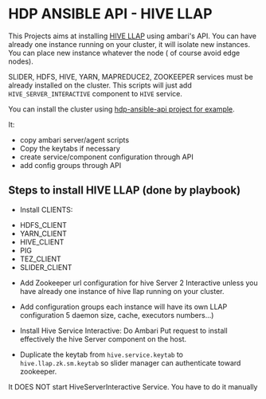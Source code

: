 # HDP ANSIBLE API - HIVE LLAP

This Projects aims at installing [HIVE LLAP](https://docs.hortonworks.com/HDPDocuments/HDP2/HDP-2.6.5/bk_command-line-installation/content/install_hive_llap.html) using ambari's API.
You can have already one instance running on your cluster, it will isolate new instances.
You can place new instance whatever the node ( of course avoid edge nodes).

SLIDER, HDFS, HIVE, YARN, MAPREDUCE2, ZOOKEEPER services must be already installed on the cluster.
This scripts will just add `HIVE_SERVER_INTERACTIVE` component to `HIVE` service.

You can install the cluster using [hdp-ansible-api project for example](https://github.com/yyounes75/hdp-ansible-api).

It:
* copy ambari server/agent scripts
* Copy the keytabs if necessary
* create service/component configuration through API
* add config groups through API

## Steps to install HIVE LLAP (done by playbook)

- Install CLIENTS:
 * HDFS_CLIENT
 * YARN_CLIENT
 * HIVE_CLIENT
 * PIG
 * TEZ_CLIENT
 * SLIDER_CLIENT

- Add  Zookeeper url configuration for hive Server 2 Interactive unless
you have already one instance of hive llap running on your cluster.

- Add configuration groups
each instance will have its own LLAP configuration 5 daemon size, cache, executors numbers...)

- Install Hive Service Interactive:
Do Ambari Put request to install effectively the hive Server component on the host.

- Duplicate the keytab from `hive.service.keytab` to `hive.llap.zk.sm.keytab` so slider manager
can authenticate toward zookeeper.

It DOES NOT start HiveServerInteractive Service.
You have to do it manually
